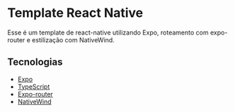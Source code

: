 # Template React Native
<p>
 Esse é um template de react-native utilizando Expo, roteamento com expo-router e estilização com NativeWind.
</p>

## Tecnologias
- [Expo](https://docs.expo.dev/)
- [TypeScript](https://www.typescriptlang.org/)
- [Expo-router](https://expo.github.io/router/docs/)
- [NativeWind](https://www.nativewind.dev/)
